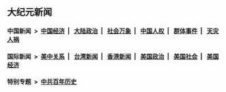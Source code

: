 ## 大纪元新闻

#### 中国新闻 &nbsp;>&nbsp; [中国经济](indexes/ncid283/README.md?02101645) &nbsp;| &nbsp; [大陆政治](indexes/ncid277/README.md?02101645) &nbsp;| &nbsp; [社会万象](indexes/ncid282/README.md?02101645) &nbsp;| &nbsp; [中国人权](indexes/ncid278/README.md?02101645) &nbsp;| &nbsp; [群体事件](indexes/ncid279/README.md?02101645) &nbsp;| &nbsp; [天灾人祸](indexes/ncid280/README.md?02101645)

#### 国际新闻 &nbsp;>&nbsp; [美中关系](indexes/nf1412576/README.md?02101645) &nbsp;| &nbsp; [台湾新闻](indexes/ncid1349361/README.md?02101645) &nbsp;| &nbsp; [香港新闻](indexes/ncid1349362/README.md?02101645) &nbsp;| &nbsp; [美国政治](indexes/ncid1078159/README.md?02101645) &nbsp;| &nbsp; [美国社会](indexes/ncid1078160/README.md?02101645) &nbsp;| &nbsp; [美国经济](indexes/ncid1078158/README.md?02101645)

#### 特别专题 &nbsp;>&nbsp; [中共百年历史](https://github.com/epoch-news/epoch-special/blob/master/README.md?02101645)  
